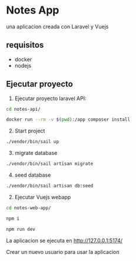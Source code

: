 # Notes App

una aplicacion creada con Laravel y Vuejs

## requisitos

- docker
- nodejs

## Ejecutar proyecto

1. Ejecutar proyecto laravel API:

``` bash
cd notes-api/
```

``` bash
docker run --rm -v $(pwd):/app composer install
```
2. Start project
``` bash
./vendor/bin/sail up 
```
3. migrate database
``` bash
./vendor/bin/sail artisan migrate
```
4. seed database
``` bash
./vendor/bin/sail artisan db:seed 
```

2. Ejecutar Vuejs webapp

``` bash
cd notes-web-app/
```
``` bash
npm i
```
``` bash
npm run dev
```
La aplicacion se ejecuta en http://127.0.0.1:5174/

Crear un nuevo usuario para usar la aplicacion
